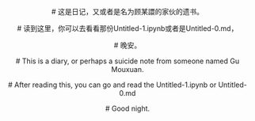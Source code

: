 <p align="center"># 这是日记，又或者是名为顾某譞的家伙的遗书。</p>

<p align="center"># 读到这里，你可以去看看那份Untitled-1.ipynb或者是Untitled-0.md，</p>

<p align="center"># 晚安。</p>

<p align="center"># This is a diary, or perhaps a suicide note from someone named Gu Mouxuan. </p>

<p align="center"># After reading this, you can go and read the Untitled-1.ipynb or Untitled-0.md</p>

<p align="center"># Good night. </p>
